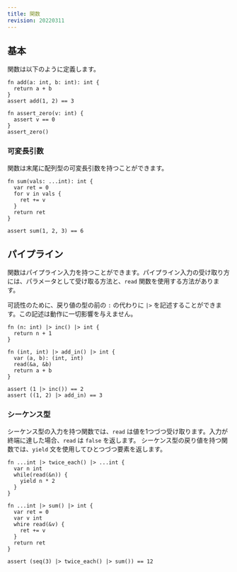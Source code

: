 ```yaml
---
title: 関数
revision: 20220311
---
```


## 基本

関数は以下のように定義します。

```
fn add(a: int, b: int): int {
  return a + b
}
assert add(1, 2) == 3

fn assert_zero(v: int) {
  assert v == 0
}
assert_zero()
```

### 可変長引数

関数は末尾に配列型の可変長引数を持つことができます。

```
fn sum(vals: ...int): int {
  var ret = 0
  for v in vals {
    ret += v
  }
  return ret
}

assert sum(1, 2, 3) == 6
```

## パイプライン

関数はパイプライン入力を持つことができます。パイプライン入力の受け取り方には、パラメータとして受け取る方法と、`read` 関数を使用する方法があります。

可読性のために、戻り値の型の前の `:` の代わりに `|>` を記述することができます。この記述は動作に一切影響を与えません。

```
fn (n: int) |> inc() |> int {
  return n + 1
}

fn (int, int) |> add_in() |> int {
  var (a, b): (int, int)
  read(&a, &b)
  return a + b
}

assert (1 |> inc()) == 2
assert ((1, 2) |> add_in) == 3
```

### シーケンス型

シーケンス型の入力を持つ関数では、`read` は値を1つづつ受け取ります。入力が終端に達した場合、`read` は `false` を返します。
シーケンス型の戻り値を持つ関数では、`yield` 文を使用してひとつづつ要素を返します。

```
fn ...int |> twice_each() |> ...int {
  var n int
  while(read(&n)) {
    yield n * 2
  }
}

fn ...int |> sum() |> int {
  var ret = 0
  var v int
  whire read(&v) {
    ret += v
  }
  return ret
}

assert (seq(3) |> twice_each() |> sum()) == 12
```
